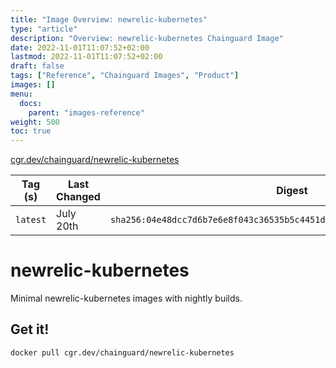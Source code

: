 ```yaml
---
title: "Image Overview: newrelic-kubernetes"
type: "article"
description: "Overview: newrelic-kubernetes Chainguard Image"
date: 2022-11-01T11:07:52+02:00
lastmod: 2022-11-01T11:07:52+02:00
draft: false
tags: ["Reference", "Chainguard Images", "Product"]
images: []
menu:
  docs:
    parent: "images-reference"
weight: 500
toc: true
---
```


[cgr.dev/chainguard/newrelic-kubernetes](https://github.com/chainguard-images/images/tree/main/images/newrelic-kubernetes)

| Tag (s)   | Last Changed | Digest                                                                    |
|-----------|--------------|---------------------------------------------------------------------------|
|  `latest` | July 20th    | `sha256:04e48dcc7d6b7e6e8f043c36535b5c4451d6c2571e551e5e31236c183c1b5491` |

# newrelic-kubernetes

Minimal newrelic-kubernetes images with nightly builds.

## Get it!

```shell
docker pull cgr.dev/chainguard/newrelic-kubernetes
```
